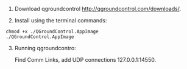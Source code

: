 1. Download qgroundcontrol http://qgroundcontrol.com/downloads/.

2. Install using the terminal commands:
```shell
chmod +x ./QGroundControl.AppImage
./QGroundControl.AppImage
```

3. Running qgroundcontro:

    Find Comm Links, add UDP connections 127.0.0.1:14550.

